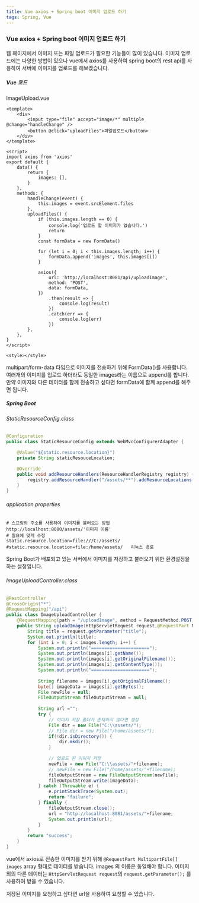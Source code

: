 ```yaml
---
title: Vue axios + Spring boot 이미지 업로드 하기
tags: Spring, Vue
---
```


### Vue axios + Spring boot 이미지 업로드 하기

웹 페이지에서 이미지 또는 파일 업로드가 필요한 기능들이 많이 있습니다.  이미지 업로드에는 다양한 방법이 있으나  vue에서 axios를 사용하여 spring boot의 rest api를 사용하여 서버에 이미지를 업로드를 해보겠습니다.



##### Vue 코드 

ImageUpload.vue

```vue
<template>
	<div>
		<input type="file" accept="image/*" multiple @change="handleChange" />
		<button @click="uploadFiles">파일업로드</button>
	</div>
</template>

<script>
import axios from 'axios'
export default {
	data() {
		return {
			images: [],
		}
	},
	methods: {
		handleChange(event) {
			this.images = event.srcElement.files
		},
		uploadFiles() {
			if (this.images.length == 0) {
				console.log('업로드 할 이미지가 없습니다.')
				return
			}
			const formData = new FormData()

			for (let i = 0; i < this.images.length; i++) {
				formData.append('images', this.images[i])
			}

			axios({
				url: 'http://localhost:8081/api/uploadImage',
				method: 'POST',
				data: formData,
			})
				.then(result => {
					console.log(result)
				})
				.catch(err => {
					console.log(err)
				})
		},
	},
}
</script>

<style></style>

```

multipart/form-data 타입으로 이미지를 전송하기 위해 FormData()를 사용합니다. 여러개의 이미지를 업로드 하더라도 동일한 images라는 이름으로 append를 합니다. 만약 이미지와 다른 데이터를 함께 전송하고 싶다면 formData에 함께 append를 해주면 됩니다. 



##### Spring Boot 

###### StaticResourceConfig.class

``` java
@Configuration
public class StaticResourceConfig extends WebMvcConfigurerAdapter {

    @Value("${static.resource.location}")
    private String staticResouceLocation;

    @Override
    public void addResourceHandlers(ResourceHandlerRegistry registry) {
        registry.addResourceHandler("/assets/**").addResourceLocations(staticResouceLocation);
    }
}
```

###### application.properties

``` properties
# 스프링의 주소를 사용하여 이미지를 불러오는 방법  http://localhost:8080/assets/'이미지 이름'
# 필요에 맞게 수정
static.resource.location=file:///C:/assets/
#static.resource.location=file:/home/assets/   리눅스 경로
```

Spring Boot가 배포되고 있는 서버에서 이미지를 저장하고 불러오기 위한 환경설정을 하는 설정입니다.

###### ImageUploadController.class

``` java
@RestController
@CrossOrigin("*")
@RequestMapping("/api")
public class ImageUploadController {
	@RequestMapping(path = "/uploadImage", method = RequestMethod.POST)
	public String uploadImage(HttpServletRequest request,@RequestPart MultipartFile[] images ) throws IOException {
		String title = request.getParameter("title");
		System.out.println(title);
		for (int i = 0; i < images.length; i++) {
			System.out.println("======================");
			System.out.println(images[i].getName());
			System.out.println(images[i].getOriginalFilename());
			System.out.println(images[i].getContentType());
			System.out.println("======================");
			
			String filename = images[i].getOriginalFilename();
			byte[] imageData = images[i].getBytes();
			File newFile = null;
			FileOutputStream fileOutputStream = null;
			
			String url ="";
			try {
                // 이미지 저장 폴더가 존재하지 않다면 생성
				File dir = new File("C:\\assets/");
                // File dir = new File("/home/assets/");
				if(!dir.isDirectory()) {
					dir.mkdir();
				}
				
				// 업로드 된 이미지 저장
				newFile = new File("C:\\assets/"+filename);
                // newFile = new File("/home/assets/"+filename);
				fileOutputStream = new FileOutputStream(newFile);
				fileOutputStream.write(imageData);
			} catch (Throwable e) {
				e.printStackTrace(System.out);
				return "failure";
			} finally {
				fileOutputStream.close();
				url = "http://localhost:8081/assets/"+filename;
				System.out.println(url);
			}
		}
		return "success";
	}
}
```

vue에서 axios로 전송한 이미지를 받기 위해 `@RequestPart MultipartFile[] images` array 형태로 데이터를 받습니다. images 의 이름은 동일해야 합니다. 이미지 외의 다른 데이터는 `HttpServletRequest request`의 `request.getParameter();` 를 사용하여 받을 수 있습니다.

저장된 이미지를 요청하고 싶다면  url을 사용하여 요청할 수 있습니다.

